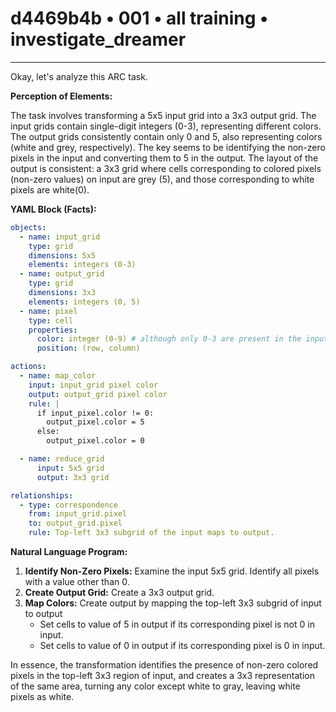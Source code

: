 # d4469b4b • 001 • all training • investigate_dreamer

---
Okay, let's analyze this ARC task.

**Perception of Elements:**

The task involves transforming a 5x5 input grid into a 3x3 output grid. The input grids contain single-digit integers (0-3), representing different colors. The output grids consistently contain only 0 and 5, also representing colors (white and grey, respectively). The key seems to be identifying the non-zero pixels in the input and converting them to 5 in the output. The layout of the output is consistent: a 3x3 grid where cells corresponding to colored pixels (non-zero values) on input are grey (5), and those corresponding to white pixels are white(0).

**YAML Block (Facts):**



```yaml
objects:
  - name: input_grid
    type: grid
    dimensions: 5x5
    elements: integers (0-3)
  - name: output_grid
    type: grid
    dimensions: 3x3
    elements: integers (0, 5)
  - name: pixel
    type: cell
    properties:
      color: integer (0-9) # although only 0-3 are present in the inputs
      position: (row, column)

actions:
  - name: map_color
    input: input_grid pixel color
    output: output_grid pixel color
    rule: |
      if input_pixel.color != 0:
        output_pixel.color = 5
      else:
        output_pixel.color = 0

  - name: reduce_grid
      input: 5x5 grid
      output: 3x3 grid

relationships:
  - type: correspondence
    from: input_grid.pixel
    to: output_grid.pixel
    rule: Top-left 3x3 subgrid of the input maps to output.

```



**Natural Language Program:**

1.  **Identify Non-Zero Pixels:** Examine the input 5x5 grid. Identify all pixels with a value other than 0.
2.  **Create Output Grid:** Create a 3x3 output grid.
3. **Map Colors:** Create output by mapping the top-left 3x3 subgrid of input to output
    * Set cells to value of 5 in output if its corresponding pixel is not 0 in input.
    * Set cells to value of 0 in output if its corresponding pixel is 0 in input.

In essence, the transformation identifies the presence of non-zero colored pixels in the top-left 3x3 region of input, and creates a 3x3 representation of the same area, turning any color except white to gray, leaving white pixels as white.

